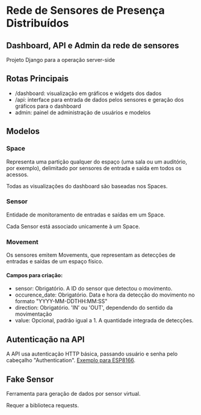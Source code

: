 # Rede de Sensores de Presença Distribuídos #

## Dashboard, API e Admin da rede de sensores ##

Projeto Django para a operação server-side

## Rotas Principais ##
- /dashboard: visualização em gráficos e widgets dos dados
- /api: interface para entrada de dados pelos sensores e geração dos gráficos para o dashboard
- admin: painel de administração de usuários e modelos

## Modelos ##

### Space ###
Representa uma partição qualquer do espaço (uma sala ou um auditório, por exemplo), delimitado por sensores de entrada e saída em todos os acessos.

Todas as visualizações do dashboard são baseadas nos Spaces.

### Sensor ###
Entidade de monitoramento de entradas e saídas em um Space.

Cada Sensor está associado unicamente à um Space.

### Movement ###

Os sensores emitem Movements, que representam as detecções de entradas e saídas de um espaço físico.

#### Campos para criação: ####
- sensor: Obrigatório. A ID do sensor que detectou o movimento.
- occurence_date: Obrigatório. Data e hora da detecção do movimento no formato "YYYY-MM-DDTHH:MM:SS"
- direction: Obrigatório. 'IN' ou 'OUT', dependendo do sentido da movimentação
- value: Opcional, padrão igual a 1. A quantidade integrada de detecções.

## Autenticação na API ##

A API usa autenticação HTTP básica, passando usuário e senha pelo cabeçalho "Authentication". [Exemplo para ESP8166](https://github.com/esp8266/Arduino/blob/master/libraries/ESP8266WebServer/examples/HttpBasicAuth/HttpBasicAuth.ino).

## Fake Sensor ##

Ferramenta para geração de dados por sensor virtual.

Requer a biblioteca requests.
